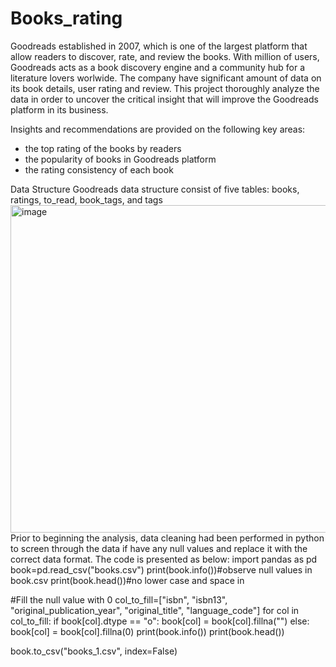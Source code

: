 # Books_rating
Goodreads established in 2007, which is one of the largest platform that allow readers to discover, rate, and review the books. With million of users, Goodreads acts as a book discovery engine and a community hub for a literature lovers worlwide. The company have significant amount of data on its book details, user rating and review. This project thoroughly analyze the data in order to uncover the critical insight that will improve the Goodreads platform in its business. 

Insights and recommendations are provided on the following key areas:
  - the top rating of the books by readers 
  - the popularity of books in Goodreads platform
  - the rating consistency of each book

Data Structure 
Goodreads data structure consist of five tables: books, ratings, to_read, book_tags, and tags
<img width="1035" height="524" alt="image" src="https://github.com/user-attachments/assets/5dc7bd9e-f5c5-403a-bb35-26f1b989ef1a" />
Prior to beginning the analysis, data cleaning had been performed in python to screen through the data if have any null values and replace it with the correct data format. The code is presented as below:
import pandas as pd
book=pd.read_csv("books.csv")
print(book.info())#observe null values in book.csv 
print(book.head())#no lower case and space in 

#Fill the null value with 0
col_to_fill=["isbn", "isbn13", "original_publication_year", "original_title", "language_code"]
for col in col_to_fill:
    if book[col].dtype == "o":
        book[col] = book[col].fillna("")
    else:
        book[col] = book[col].fillna(0)
print(book.info())
print(book.head())

book.to_csv("books_1.csv", index=False)
